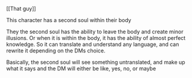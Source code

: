 
[[That guy]] 

This character has a second soul within their body

They the second soul has the ability to leave the body and create minor illusions. Or when it is within the body, it has the ability of almost perfect knowledge. So it can translate and understand any language, and can rewrite it depending on the DMs choice. 

Basically, the second soul will see something untranslated, and make up what it says and the DM will either be like, yes, no, or maybe